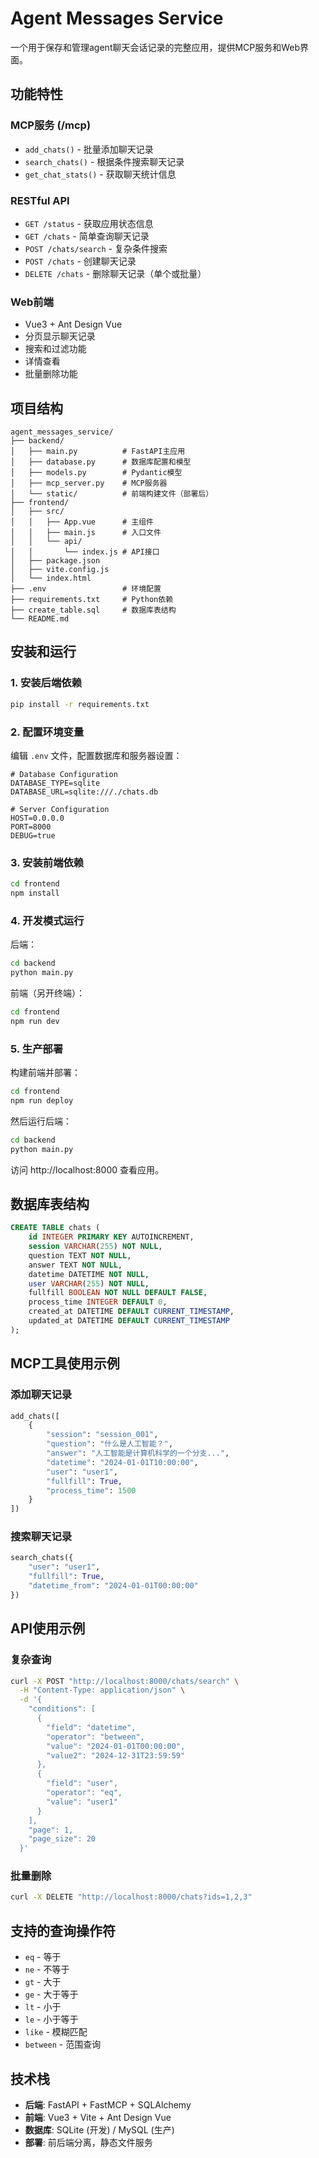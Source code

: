 # Agent Messages Service

一个用于保存和管理agent聊天会话记录的完整应用，提供MCP服务和Web界面。

## 功能特性

### MCP服务 (/mcp)
- `add_chats()` - 批量添加聊天记录
- `search_chats()` - 根据条件搜索聊天记录
- `get_chat_stats()` - 获取聊天统计信息

### RESTful API
- `GET /status` - 获取应用状态信息
- `GET /chats` - 简单查询聊天记录
- `POST /chats/search` - 复杂条件搜索
- `POST /chats` - 创建聊天记录
- `DELETE /chats` - 删除聊天记录（单个或批量）

### Web前端
- Vue3 + Ant Design Vue
- 分页显示聊天记录
- 搜索和过滤功能
- 详情查看
- 批量删除功能

## 项目结构

```
agent_messages_service/
├── backend/
│   ├── main.py          # FastAPI主应用
│   ├── database.py      # 数据库配置和模型
│   ├── models.py        # Pydantic模型
│   ├── mcp_server.py    # MCP服务器
│   └── static/          # 前端构建文件（部署后）
├── frontend/
│   ├── src/
│   │   ├── App.vue      # 主组件
│   │   ├── main.js      # 入口文件
│   │   └── api/
│   │       └── index.js # API接口
│   ├── package.json
│   ├── vite.config.js
│   └── index.html
├── .env                 # 环境配置
├── requirements.txt     # Python依赖
├── create_table.sql     # 数据库表结构
└── README.md
```

## 安装和运行

### 1. 安装后端依赖

```bash
pip install -r requirements.txt
```

### 2. 配置环境变量

编辑 `.env` 文件，配置数据库和服务器设置：

```env
# Database Configuration
DATABASE_TYPE=sqlite
DATABASE_URL=sqlite:///./chats.db

# Server Configuration
HOST=0.0.0.0
PORT=8000
DEBUG=true
```

### 3. 安装前端依赖

```bash
cd frontend
npm install
```

### 4. 开发模式运行

后端：
```bash
cd backend
python main.py
```

前端（另开终端）：
```bash
cd frontend
npm run dev
```

### 5. 生产部署

构建前端并部署：
```bash
cd frontend
npm run deploy
```

然后运行后端：
```bash
cd backend
python main.py
```

访问 http://localhost:8000 查看应用。

## 数据库表结构

```sql
CREATE TABLE chats (
    id INTEGER PRIMARY KEY AUTOINCREMENT,
    session VARCHAR(255) NOT NULL,
    question TEXT NOT NULL,
    answer TEXT NOT NULL,
    datetime DATETIME NOT NULL,
    user VARCHAR(255) NOT NULL,
    fullfill BOOLEAN NOT NULL DEFAULT FALSE,
    process_time INTEGER DEFAULT 0,
    created_at DATETIME DEFAULT CURRENT_TIMESTAMP,
    updated_at DATETIME DEFAULT CURRENT_TIMESTAMP
);
```

## MCP工具使用示例

### 添加聊天记录
```python
add_chats([
    {
        "session": "session_001",
        "question": "什么是人工智能？",
        "answer": "人工智能是计算机科学的一个分支...",
        "datetime": "2024-01-01T10:00:00",
        "user": "user1",
        "fullfill": True,
        "process_time": 1500
    }
])
```

### 搜索聊天记录
```python
search_chats({
    "user": "user1",
    "fullfill": True,
    "datetime_from": "2024-01-01T00:00:00"
})
```

## API使用示例

### 复杂查询
```bash
curl -X POST "http://localhost:8000/chats/search" \
  -H "Content-Type: application/json" \
  -d '{
    "conditions": [
      {
        "field": "datetime",
        "operator": "between",
        "value": "2024-01-01T00:00:00",
        "value2": "2024-12-31T23:59:59"
      },
      {
        "field": "user",
        "operator": "eq",
        "value": "user1"
      }
    ],
    "page": 1,
    "page_size": 20
  }'
```

### 批量删除
```bash
curl -X DELETE "http://localhost:8000/chats?ids=1,2,3"
```

## 支持的查询操作符

- `eq` - 等于
- `ne` - 不等于
- `gt` - 大于
- `ge` - 大于等于
- `lt` - 小于
- `le` - 小于等于
- `like` - 模糊匹配
- `between` - 范围查询

## 技术栈

- **后端**: FastAPI + FastMCP + SQLAlchemy
- **前端**: Vue3 + Vite + Ant Design Vue
- **数据库**: SQLite (开发) / MySQL (生产)
- **部署**: 前后端分离，静态文件服务